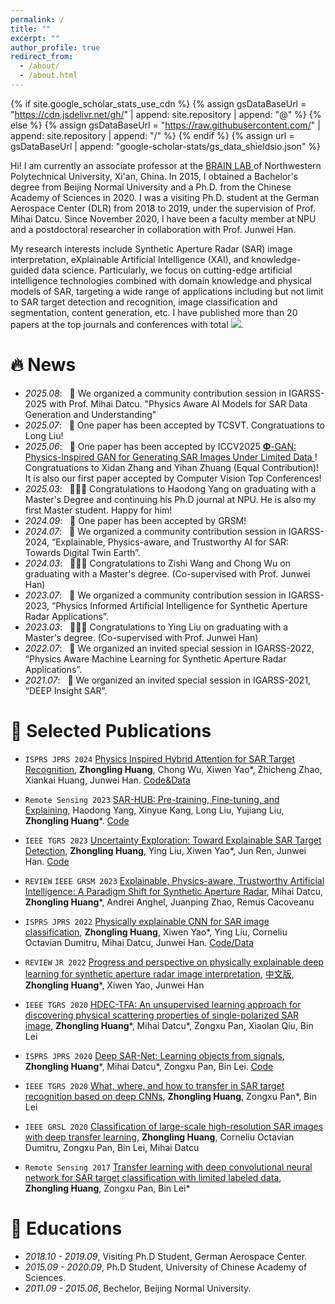 ```yaml
---
permalink: /
title: ""
excerpt: ""
author_profile: true
redirect_from: 
  - /about/
  - /about.html
---
```


{% if site.google_scholar_stats_use_cdn %}
{% assign gsDataBaseUrl = "https://cdn.jsdelivr.net/gh/" | append: site.repository | append: "@" %}
{% else %}
{% assign gsDataBaseUrl = "https://raw.githubusercontent.com/" | append: site.repository | append: "/" %}
{% endif %}
{% assign url = gsDataBaseUrl | append: "google-scholar-stats/gs_data_shieldsio.json" %}

<span class='anchor' id='about-me'></span>

Hi! I am currently an associate professor at the <a href='https://nwpu-brainlab.gitee.io/index_en.html'> BRAIN LAB </a> of Northwestern Polytechnical University, Xi'an, China. In 2015, I obtained a Bachelor's degree from Beijing Normal University and a Ph.D. from the Chinese Academy of Sciences in 2020. I was a visiting Ph.D. student at the German Aerospace Center (DLR) from 2018 to 2019, under the supervision of Prof. Mihai Datcu. Since November 2020, I have been a faculty member at NPU and a postdoctoral researcher in collaboration with Prof. Junwei Han.

My research interests include Synthetic Aperture Radar (SAR) image interpretation, eXplainable Artificial Intelligence (XAI), and knowledge-guided data science. Particularly, we focus on cutting-edge artificial intelligence technologies combined with domain knowledge and physical models of SAR, targeting a wide range of applications including but not limit to SAR target detection and recognition, image classification and segmentation, content generation, etc. I have published more than 20 papers at the top journals and conferences with total <a href='https://scholar.google.com/citations?user=oqkhjW0AAAAJ&hl=zh-CN'><img src="https://img.shields.io/endpoint?logo=Google%20Scholar&url=https%3A%2F%2Fcdn.jsdelivr.net%2Fgh%2FAlien9427%2Fhzl%40google-scholar-stats%2Fgs_data_shieldsio.json&labelColor=f6f6f6&color=9cf&style=flat&label=citations"></a>.

<!-- https://cdn.jsdelivr.net/gh/Alien9427/hzl@google-scholar-stats/gs_data_shieldsio.json -->

# 🔥 News
- *2025.08*: &nbsp; 📒 We organized a community contribution session in IGARSS-2025 with Prof. Mihai Datcu. "Physics Aware AI Models for SAR Data Generation and Understanding"
- *2025.07*: &nbsp; 🥳 One paper has been accepted by TCSVT. Congratuations to Long Liu!
- *2025.06*: &nbsp; 🥳 One paper has been accepted by ICCV2025 <a href='https://arxiv.org/abs/2503.02242'> $\mathbf{\Phi}$-GAN: Physics-Inspired GAN for Generating SAR Images Under Limited Data </a>! Congratuations to Xidan Zhang and Yihan Zhuang (Equal Contribution)! It is also our first paper accepted by Computer Vision Top Conferences!
- *2025.03*: &nbsp; 🧑🏻‍🎓 Congratulations to Haodong Yang on graduating with a Master's Degree and continuing his Ph.D journal at NPU. He is also my first Master student. Happy for him!
- *2024.09*: &nbsp; 🥳 One paper has been accepted by GRSM!
- *2024.07*: &nbsp; 📒 We organized a community contribution session in IGARSS-2024, “Explainable, Physics-aware, and Trustworthy AI for SAR: Towards Digital Twin Earth”.
- *2024.03*: &nbsp; 🧑🏻‍🎓 Congratulations to Zishi Wang and Chong Wu on graduating with a Master's degree. (Co-supervised with Prof. Junwei Han)
- *2023.07*: &nbsp; 📒 We organized a community contribution session in IGARSS-2023, “Physics Informed Artificial Intelligence for Synthetic Aperture Radar Applications”.
- *2023.03*: &nbsp; 👩🏻‍🎓 Congratulations to Ying Liu on graduating with a Master's degree. (Co-supervised with Prof. Junwei Han)
- *2022.07*: &nbsp; 📒 We organized an invited special session in IGARSS-2022, “Physics Aware Machine Learning for Synthetic Aperture Radar Applications”.
- *2021.07*: &nbsp; 📒 We organized an invited special session in IGARSS-2021, “DEEP Insight SAR”.
<!-- - *2021.06*: &nbsp; I . -->

# 📝 Selected Publications 

<!-- ## 🟣 Reviews -->

<!-- 论文：GRSM-XAI -->

<!-- <div class='paper-box'><div class='paper-box-image'><div><div class="badge">GRSM-2023</div><img src='images/2023GRSM-XAI.png' alt="sym" width="100%"></div></div>
<div class='paper-box-text' markdown="1"> -->


- ``ISPRS JPRS 2024`` [Physics Inspired Hybrid Attention for SAR Target Recognition](https://www.sciencedirect.com/science/article/abs/pii/S0924271623003374), **Zhongling Huang**, Chong Wu, Xiwen Yao*, Zhicheng Zhao, Xiankai Huang, Junwei Han. [Code&Data](https://github.com/XAI4SAR/PIHA)

-  ``Remote Sensing 2023`` [SAR-HUB: Pre-training, Fine-tuning, and Explaining](https://www.mdpi.com/2072-4292/15/23/5534), Haodong Yang, Xinyue Kang, Long Liu, Yujiang Liu, **Zhongling Huang***. [Code](https://github.com/XAI4SAR/SAR-HUB)

- ``IEEE TGRS 2023`` [Uncertainty Exploration: Toward Explainable SAR Target Detection](https://ieeexplore.ieee.org/document/10050159), **Zhongling Huang**, Ying Liu, Xiwen Yao*, Jun Ren, Junwei Han. [Code](https://github.com/XAI4SAR/XDet)

- ``REVIEW`` ``IEEE GRSM 2023`` [Explainable, Physics-aware, Trustworthy Artificial Intelligence: A Paradigm Shift for Synthetic Aperture Radar](https://ieeexplore.ieee.org/abstract/document/10035918/), Mihai Datcu, **Zhongling Huang***, Andrei Anghel, Juanping Zhao, Remus Cacoveanu

- ``ISPRS JPRS 2022`` [Physically explainable CNN for SAR image classification](https://www.sciencedirect.com/science/article/pii/S0924271622001472), **Zhongling Huang**, Xiwen Yao*, Ying Liu, Corneliu Octavian Dumitru, Mihai Datcu, Junwei Han. [Code/Data](https://github.com/Alien9427/XAI4SAR-PGIL)

- ``REVIEW`` ``JR 2022`` [Progress and perspective on physically explainable deep learning for synthetic aperture radar image interpretation](https://www.researchgate.net/publication/359424199_Progress_and_Perspective_on_Physically_Explainable_Deep_Learning_for_Synthetic_Aperture_Radar_Image_Interpretation), [中文版](https://radars.ac.cn/article/doi/10.12000/JR21165?viewType=HTML), **Zhongling Huang***, Xiwen Yao, Junwei Han

- ``IEEE TGRS 2020`` [HDEC-TFA: An unsupervised learning approach for discovering physical scattering properties of single-polarized SAR image](https://ieeexplore.ieee.org/abstract/document/9169671/), **Zhongling Huang***, Mihai Datcu*, Zongxu Pan, Xiaolan Qiu, Bin Lei

- ``ISPRS JPRS 2020`` [Deep SAR-Net: Learning objects from signals](https://www.sciencedirect.com/science/article/pii/S0924271620300162), **Zhongling Huang***,  Mihai Datcu*, Zongxu Pan, Bin Lei. [Code](https://github.com/Alien9427/DSN)

- ``IEEE TGRS 2020`` [What, where, and how to transfer in SAR target recognition based on deep CNNs](https://ieeexplore.ieee.org/abstract/document/8907833/), **Zhongling Huang**, Zongxu Pan*, Bin Lei

- ``IEEE GRSL 2020`` [Classification of large-scale high-resolution SAR images with deep transfer learning](https://ieeexplore.ieee.org/abstract/document/8966281/), **Zhongling Huang**, Corneliu Octavian Dumitru, Zongxu Pan, Bin Lei, Mihai Datcu

- ``Remote Sensing 2017`` [Transfer learning with deep convolutional neural network for SAR target classification with limited labeled data](https://ieeexplore.ieee.org/abstract/document/8966281/), **Zhongling Huang**, Zongxu Pan, Bin Lei*

<!-- [**Project**](https://scholar.google.de/citations?view_op=view_citation&hl=zh-CN&user=oqkhjW0AAAAJ&citation_for_view=oqkhjW0AAAAJ:8k81kl-MbHgC) <strong><span class='show_paper_citations' data='oqkhjW0AAAAJ:8k81kl-MbHgC'></span></strong>
- . 
</div>
</div> -->
<!-- 
<div class='paper-box'><div class='paper-box-image'><div><div class="badge">GRSM-2023</div><img src='images/2023GRSM-XAI.png' alt="sym" width="100%"></div></div>
<div class='paper-box-text' markdown="1">

[Explainable, Physics-aware, Trustworthy Artificial Intelligence: A Paradigm Shift for Synthetic Aperture Radar](https://www.sciencedirect.com/science/article/abs/pii/S0924271623003374)

**Zhongling Huang***, Xiwen Yao, Junwei Han

[**Project**](https://scholar.google.de/citations?view_op=view_citation&hl=zh-CN&user=oqkhjW0AAAAJ&citation_for_view=oqkhjW0AAAAJ:8k81kl-MbHgC) <strong><span class='show_paper_citations' data='oqkhjW0AAAAJ:8k81kl-MbHgC'></span></strong>
- . 
</div>
</div> -->

<!-- ## 🟣 Physically Explainable AI for SAR -->

<!-- 论文：PIHA -->

<!-- <div class='paper-box'><div class='paper-box-image'><div><div class="badge">ISPRS-JPRS-2024</div><img src='images/2024ISPRS-PIHA.jpg' alt="sym" width="100%"></div></div>
<div class='paper-box-text' markdown="1">

[Physics Inspired Hybrid Attention for SAR Target Recognition](https://www.sciencedirect.com/science/article/abs/pii/S0924271623003374)

**Zhongling Huang**, Chong Wu, Xiwen Yao, Zhicheng Zhao, Xiankai Huang, Junwei Han

[**Project**](https://scholar.google.com/citations?view_op=view_citation&hl=zh-CN&user=DhtAFkwAAAAJ&citation_for_view=DhtAFkwAAAAJ:ALROH1vI_8AC) <strong><span class='show_paper_citations' data='DhtAFkwAAAAJ:ALROH1vI_8AC'></span></strong>
- Lorem ipsum dolor sit amet, consectetur adipiscing elit. Vivamus ornare aliquet ipsum, ac tempus justo dapibus sit amet. 
</div>
</div> -->

<!-- 论文：BDD -->

<!-- <div class='paper-box'><div class='paper-box-image'><div><div class="badge">TGRS-2023</div><img src='images/2023TGRS-BDD.png' alt="sym" width="100%"></div></div>
<div class='paper-box-text' markdown="1">

[Uncertainty Exploration: Toward Explainable SAR Target Detection](https://ieeexplore.ieee.org/document/10050159)

**Zhongling Huang**, Ying Liu, Xiwen Yao, Jun Ren, Junwei Han

[**Code**](https://github.com/XAI4SAR/PIHA/) <strong><span class='show_paper_citations' data='DhtAFkwAAAAJ:ALROH1vI_8AC'></span></strong>
- Lorem ipsum dolor sit amet, consectetur adipiscing elit. Vivamus ornare aliquet ipsum, ac tempus justo dapibus sit amet. 
</div>
</div>

- [Lorem ipsum dolor sit amet, consectetur adipiscing elit. Vivamus ornare aliquet ipsum, ac tempus justo dapibus sit amet](https://github.com), A, B, C, **CVPR 2020** -->

<!-- # 🎖 Honors and Awards
- *2021.10* Lorem ipsum dolor sit amet, consectetur adipiscing elit. Vivamus ornare aliquet ipsum, ac tempus justo dapibus sit amet. 
- *2021.09* Lorem ipsum dolor sit amet, consectetur adipiscing elit. Vivamus ornare aliquet ipsum, ac tempus justo dapibus sit amet.  -->

# 📖 Educations
- *2018.10 - 2019.09*, Visiting Ph.D Student, German Aerospace Center. 
- *2015.09 - 2020.09*, Ph.D Student, University of Chinese Academy of Sciences. 
- *2011.09 - 2015.06*, Bechelor, Beijing Normal University.

<!-- # 💬 Invited Talks
- *2021.06*, Lorem ipsum dolor sit amet, consectetur adipiscing elit. Vivamus ornare aliquet ipsum, ac tempus justo dapibus sit amet. 
- *2021.03*, Lorem ipsum dolor sit amet, consectetur adipiscing elit. Vivamus ornare aliquet ipsum, ac tempus justo dapibus sit amet.  \| [\[video\]](https://github.com/) -->

<!-- # 💻 Internships
- *2019.05 - 2020.02*, [Lorem](https://github.com/), China. -->
